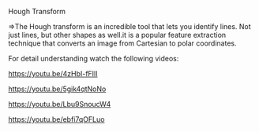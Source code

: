 Hough Transform

=>The Hough transform is an incredible tool that lets you identify lines. Not just lines, but other shapes as well.it is a popular feature extraction technique that converts an image from Cartesian to polar coordinates. 


For detail understanding watch the following videos:

https://youtu.be/4zHbI-fFIlI

https://youtu.be/5gik4qtNoNo

https://youtu.be/Lbu9SnoucW4

https://youtu.be/ebfi7qOFLuo
